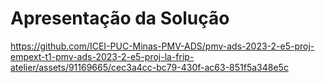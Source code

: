 # Apresentação da Solução

https://github.com/ICEI-PUC-Minas-PMV-ADS/pmv-ads-2023-2-e5-proj-empext-t1-pmv-ads-2023-2-e5-proj-la-frip-atelier/assets/91169665/cec3a4cc-bc79-430f-ac63-851f5a348e5c
